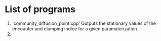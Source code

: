 # List of programs

1. 'community_diffusion_point.cpp'
Outputs the stationary values of the encounter and clumping indice for a given paramaterization.
2. 
